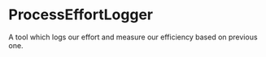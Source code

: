 # ProcessEffortLogger
A tool which logs our effort and measure our efficiency based on previous one.
